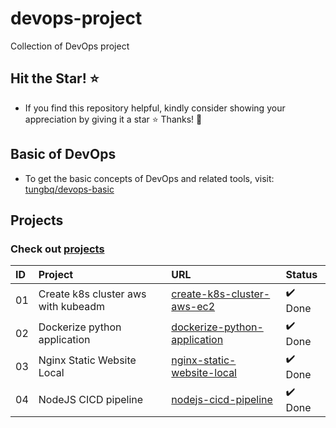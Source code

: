 # devops-project

Collection of DevOps project

## Hit the Star! ⭐

- If you find this repository helpful, kindly consider showing your appreciation by giving it a star ⭐ Thanks! 💖

## Basic of DevOps

- To get the basic concepts of DevOps and related tools, visit: [tungbq/devops-basic](https://github.com/tungbq/devops-basic)

## Projects

### Check out [projects](./projects/)

| ID  | Project                             | URL                                                                      | Status  |
| :-- | :---------------------------------- | :----------------------------------------------------------------------- | :------ |
| 01  | Create k8s cluster aws with kubeadm | [create-k8s-cluster-aws-ec2](./projects/create-k8s-cluster-aws-ec2/)     | ✔️ Done |
| 02  | Dockerize python application        | [dockerize-python-application](./projects/dockerize-python-application/) | ✔️ Done |
| 03  | Nginx Static Website Local          | [nginx-static-website-local](./projects/nginx-static-website-local/)     | ✔️ Done |
| 04  | NodeJS CICD pipeline                | [nodejs-cicd-pipeline](./projects/nodejs-cicd-pipeline/)                 | ✔️ Done |
